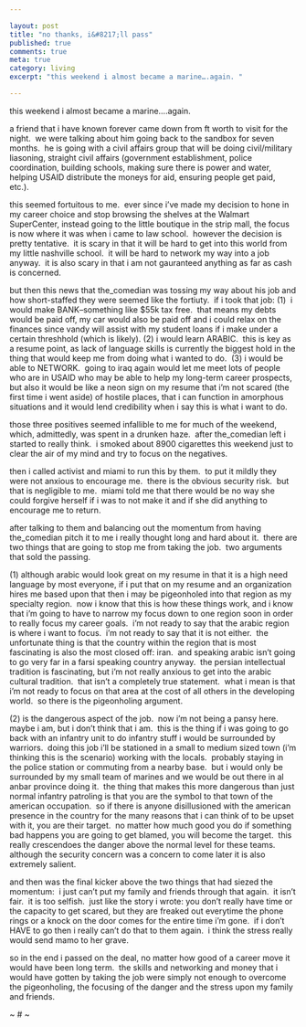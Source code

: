 ```yaml
---

layout: post
title: "no thanks, i&#8217;ll pass"
published: true
comments: true
meta: true
category: living
excerpt: "this weekend i almost became a marine….again. "

---
```


this weekend i almost became a marine….again.  

a friend that i have known forever came down from ft worth to visit for the night.  we were talking about him going back to the sandbox for seven months.  he is going with a civil affairs group that will be doing civil/military liasoning, straight civil affairs (government establishment, police coordination, building schools, making sure there is power and water, helping USAID distribute the moneys for aid, ensuring people get paid, etc.).  

this seemed fortuitous to me.  ever since i’ve made my decision to hone in my career choice and stop browsing the shelves at the Walmart SuperCenter, instead going to the little boutique in the strip mall, the focus is now where it was when i came to law school.  however the decision is pretty tentative.  it is scary in that it will be hard to get into this world from my little nashville school.  it will be hard to network my way into a job anyway.  it is also scary in that i am not gauranteed anything as far as cash is concerned.  

but then this news that the_comedian was tossing my way about his job and how short-staffed they were seemed like the fortiuty.  if i took that job: (1)  i would make BANK–something like $55k tax free.  that means my debts would be paid off, my car would also be paid off and i could relax on the finances since vandy will assist with my student loans if i make under a certain threshhold (which is likely). (2) i would learn ARABIC.  this is key as a resume point, as lack of language skills is currently the biggest hold in the thing that would keep me from doing what i wanted to do.  (3) i would be able to NETWORK.  going to iraq again would let me meet lots of people who are in USAID who may be able to help my long-term career prospects, but also it would be like a neon sign on my resume that i’m not scared (the first time i went aside) of hostile places, that i can function in amorphous situations and it would lend credibility when i say this is what i want to do.

those three positives seemed infallible to me for much of the weekend, which, admittedly, was spent in a drunken haze.  after the_comedian left i started to really think.  i smoked about 8900 cigarettes this weekend just to clear the air of my mind and try to focus on the negatives.

then i called activist and miami to run this by them.  to put it mildly they were not anxious to encourage me.  there is the obvious security risk.  but that is negligible to me.  miami told me that there would be no way she could forgive herself if i was to not make it and if she did anything to encourage me to return. 

after talking to them and balancing out the momentum from having the_comedian pitch it to me i really thought long and hard about it.  there are two things that are going to stop me from taking the job.  two arguments that sold the passing.

(1) although arabic would look great on my resume in that it is a high need language by most everyone, if i put that on my resume and an organization hires me based upon that then i may be pigeonholed into that region as my specialty region.  now i know that this is how these things work, and i know that i’m going to have to narrow my focus down to one region soon in order to really focus my career goals.  i’m not ready to say that the arabic region is where i want to focus.  i’m not ready to say that it is not either.  the unfortunate thing is that the country within the region that is most fascinating is also the most closed off: iran.  and speaking arabic isn’t going to go very far in a farsi speaking country anyway.  the persian intellectual tradition is fascinating, but i’m not really anxious to get into the arabic cultural tradition.  that isn’t a completely true statement.  what i mean is that i’m not ready to focus on that area at the cost of all others in the developing world.  so there is the pigeonholing argument.

(2) is the dangerous aspect of the job.  now i’m not being a pansy here.  maybe i am, but i don’t think that i am.  this is the thing if i was going to go back with an infantry unit to do infantry stuff i would be surrounded by warriors.  doing this job i’ll be stationed in a small to medium sized town (i’m thinking this is the scenario) working with the locals.  probably staying in the police station or commuting from a nearby base.  but i would only be surrounded by my small team of marines and we would be out there in al anbar province doing it.  the thing that makes this more dangerous than just normal infantry patroling is that you are the symbol to that town of the american occupation.  so if there is anyone disillusioned with the american presence in the country for the many reasons that i can think of to be upset with it, you are their target.  no matter how much good you do if something bad happens you are going to get blamed, you will become the target.  this really crescendoes the danger above the normal level for these teams.  although the security concern was a concern to come later it is also extremely salient.

and then was the final kicker above the two things that had siezed the momentum:  i just can’t put my family and friends through that again.  it isn’t fair.  it is too selfish.  just like the story i wrote: you don’t really have time or the capacity to get scared, but they are freaked out everytime the phone rings or a knock on the door comes for the entire time i’m gone.  if i don’t HAVE to go then i really can’t do that to them again.  i think the stress really would send mamo to her grave.  

so in the end i passed on the deal, no matter how good of a career move it would have been long term.  the skills and networking and money that i would have gotten by taking the job were simply not enough to overcome the pigeonholing, the focusing of the danger and the stress upon my family and friends.  

~ # ~